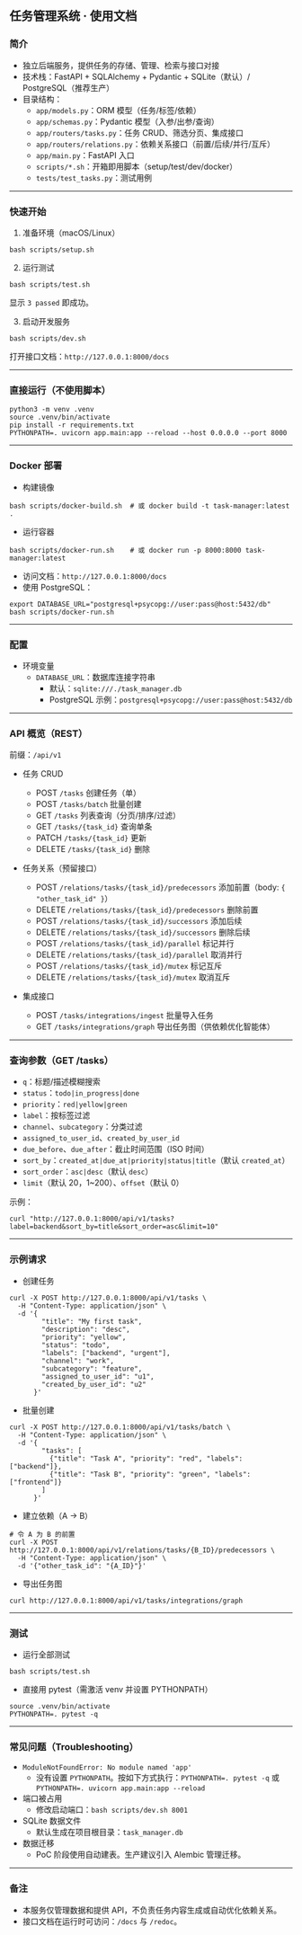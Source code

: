 ## 任务管理系统 · 使用文档

### 简介
- 独立后端服务，提供任务的存储、管理、检索与接口对接
- 技术栈：FastAPI + SQLAlchemy + Pydantic + SQLite（默认）/ PostgreSQL（推荐生产）
- 目录结构：
  - `app/models.py`：ORM 模型（任务/标签/依赖）
  - `app/schemas.py`：Pydantic 模型（入参/出参/查询）
  - `app/routers/tasks.py`：任务 CRUD、筛选分页、集成接口
  - `app/routers/relations.py`：依赖关系接口（前置/后续/并行/互斥）
  - `app/main.py`：FastAPI 入口
  - `scripts/*.sh`：开箱即用脚本（setup/test/dev/docker）
  - `tests/test_tasks.py`：测试用例

---

### 快速开始
1) 准备环境（macOS/Linux）
```
bash scripts/setup.sh
```
2) 运行测试
```
bash scripts/test.sh
```
显示 `3 passed` 即成功。

3) 启动开发服务
```
bash scripts/dev.sh
```
打开接口文档：`http://127.0.0.1:8000/docs`

---

### 直接运行（不使用脚本）
```
python3 -m venv .venv
source .venv/bin/activate
pip install -r requirements.txt
PYTHONPATH=. uvicorn app.main:app --reload --host 0.0.0.0 --port 8000
```

---

### Docker 部署
- 构建镜像
```
bash scripts/docker-build.sh  # 或 docker build -t task-manager:latest .
```
- 运行容器
```
bash scripts/docker-run.sh    # 或 docker run -p 8000:8000 task-manager:latest
```
- 访问文档：`http://127.0.0.1:8000/docs`
- 使用 PostgreSQL：
```
export DATABASE_URL="postgresql+psycopg://user:pass@host:5432/db"
bash scripts/docker-run.sh
```

---

### 配置
- 环境变量
  - `DATABASE_URL`：数据库连接字符串
    - 默认：`sqlite:///./task_manager.db`
    - PostgreSQL 示例：`postgresql+psycopg://user:pass@host:5432/db`

---

### API 概览（REST）
前缀：`/api/v1`

- 任务 CRUD
  - POST `/tasks` 创建任务（单）
  - POST `/tasks/batch` 批量创建
  - GET `/tasks` 列表查询（分页/排序/过滤）
  - GET `/tasks/{task_id}` 查询单条
  - PATCH `/tasks/{task_id}` 更新
  - DELETE `/tasks/{task_id}` 删除

- 任务关系（预留接口）
  - POST `/relations/tasks/{task_id}/predecessors` 添加前置（body: `{ "other_task_id" }`）
  - DELETE `/relations/tasks/{task_id}/predecessors` 删除前置
  - POST `/relations/tasks/{task_id}/successors` 添加后续
  - DELETE `/relations/tasks/{task_id}/successors` 删除后续
  - POST `/relations/tasks/{task_id}/parallel` 标记并行
  - DELETE `/relations/tasks/{task_id}/parallel` 取消并行
  - POST `/relations/tasks/{task_id}/mutex` 标记互斥
  - DELETE `/relations/tasks/{task_id}/mutex` 取消互斥

- 集成接口
  - POST `/tasks/integrations/ingest` 批量导入任务
  - GET `/tasks/integrations/graph` 导出任务图（供依赖优化智能体）

---

### 查询参数（GET /tasks）
- `q`：标题/描述模糊搜索
- `status`：`todo|in_progress|done`
- `priority`：`red|yellow|green`
- `label`：按标签过滤
- `channel`、`subcategory`：分类过滤
- `assigned_to_user_id`、`created_by_user_id`
- `due_before`、`due_after`：截止时间范围（ISO 时间）
- `sort_by`：`created_at|due_at|priority|status|title`（默认 `created_at`）
- `sort_order`：`asc|desc`（默认 `desc`）
- `limit`（默认 20，1~200）、`offset`（默认 0）

示例：
```
curl "http://127.0.0.1:8000/api/v1/tasks?label=backend&sort_by=title&sort_order=asc&limit=10"
```

---

### 示例请求
- 创建任务
```
curl -X POST http://127.0.0.1:8000/api/v1/tasks \
  -H "Content-Type: application/json" \
  -d '{
        "title": "My first task",
        "description": "desc",
        "priority": "yellow",
        "status": "todo",
        "labels": ["backend", "urgent"],
        "channel": "work",
        "subcategory": "feature",
        "assigned_to_user_id": "u1",
        "created_by_user_id": "u2"
      }'
```
- 批量创建
```
curl -X POST http://127.0.0.1:8000/api/v1/tasks/batch \
  -H "Content-Type: application/json" \
  -d '{
        "tasks": [
          {"title": "Task A", "priority": "red", "labels": ["backend"]},
          {"title": "Task B", "priority": "green", "labels": ["frontend"]}
        ]
      }'
```
- 建立依赖（A -> B）
```
# 令 A 为 B 的前置
curl -X POST http://127.0.0.1:8000/api/v1/relations/tasks/{B_ID}/predecessors \
  -H "Content-Type: application/json" \
  -d '{"other_task_id": "{A_ID}"}'
```
- 导出任务图
```
curl http://127.0.0.1:8000/api/v1/tasks/integrations/graph
```

---

### 测试
- 运行全部测试
```
bash scripts/test.sh
```
- 直接用 pytest（需激活 venv 并设置 PYTHONPATH）
```
source .venv/bin/activate
PYTHONPATH=. pytest -q
```

---

### 常见问题（Troubleshooting）
- `ModuleNotFoundError: No module named 'app'`
  - 没有设置 `PYTHONPATH`。按如下方式执行：`PYTHONPATH=. pytest -q` 或 `PYTHONPATH=. uvicorn app.main:app --reload`
- 端口被占用
  - 修改启动端口：`bash scripts/dev.sh 8001`
- SQLite 数据文件
  - 默认生成在项目根目录：`task_manager.db`
- 数据迁移
  - PoC 阶段使用自动建表。生产建议引入 Alembic 管理迁移。

---

### 备注
- 本服务仅管理数据和提供 API，不负责任务内容生成或自动优化依赖关系。
- 接口文档在运行时可访问：`/docs` 与 `/redoc`。